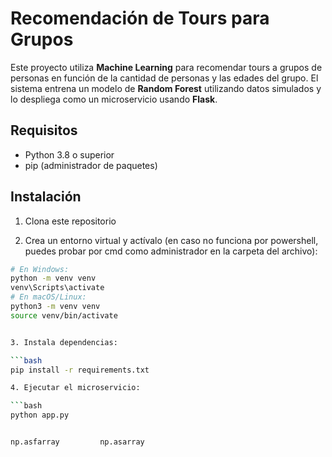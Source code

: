 # Recomendación de Tours para Grupos

Este proyecto utiliza **Machine Learning** para recomendar tours a grupos de personas en función de la cantidad de personas y las edades del grupo. El sistema entrena un modelo de **Random Forest** utilizando datos simulados y lo despliega como un microservicio usando **Flask**.

## Requisitos

- Python 3.8 o superior
- pip (administrador de paquetes)

## Instalación

1. Clona este repositorio

2. Crea un entorno virtual y actívalo (en caso no funciona por powershell, puedes probar por cmd como administrador en la carpeta del archivo):

```bash
# En Windows:
python -m venv venv
venv\Scripts\activate
# En macOS/Linux:
python3 -m venv venv
source venv/bin/activate


3. Instala dependencias:

```bash
pip install -r requirements.txt

4. Ejecutar el microservicio:

```bash
python app.py


np.asfarray         np.asarray